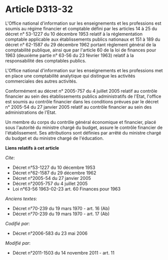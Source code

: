 # Article D313-32

L'Office national d'information sur les enseignements et les professions est soumis au régime financier et comptable défini
par les articles 14 à 25 du décret n° 53-1227 du 10 décembre 1953 relatif à la réglementation comptable applicable aux
établissements publics nationaux et 151 à 189 du décret n° 62-1587 du 29 décembre 1962 portant règlement général de la
comptabilité publique, ainsi que par l'article 60 de la loi de finances pour 1963 (deuxième partie n° 63-56 du 23 février
1963) relatif à la responsabilité des comptables publics.

L'Office national d'information sur les enseignements et les professions met en place une comptabilité analytique qui
distingue les activités commerciales des autres activités.

Conformément au décret n° 2005-757 du 4 juillet 2005 relatif au contrôle financier au sein des établissements publics
administratifs de l'Etat, l'office est soumis au contrôle financier dans les conditions prévues par le décret n° 2005-54 du
27 janvier 2005 relatif au contrôle financier au sein des administrations de l'Etat.

Un membre du corps du contrôle général économique et financier, placé sous l'autorité du ministre chargé du budget, assure le
contrôle financier de l'établissement. Ses attributions sont définies par arrêté du ministre chargé du budget et du ministre
chargé de l'éducation.

**Liens relatifs à cet article**

_Cite_:

  - Décret n°53-1227 du 10 décembre 1953
  - Décret n°62-1587 du 29 décembre 1962
  - Décret n°2005-54 du 27 janvier 2005
  - Décret n°2005-757 du 4 juillet 2005
  - Loi n°63-56 1963-02-23 art. 60 Finances pour 1963

_Anciens textes_:

  - Décret n°70-239 du 19 mars 1970 - art. 16 (Ab)
  - Décret n°70-239 du 19 mars 1970 - art. 17 (Ab)

_Codifié par_:

  - Décret n°2006-583 du 23 mai 2006

_Modifié par_:

  - Décret n°2011-1503 du 14 novembre 2011 - art. 11
